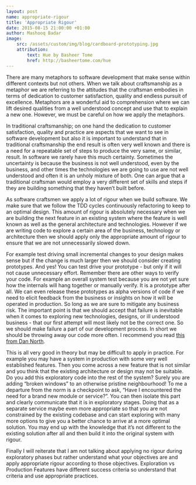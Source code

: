 ```yaml
---
layout: post
name: appropriate-rigour 
title: 'Appropriate Rigour'
date: 2015-08-15 21:00:00 +01:00
author: Mashooq Badar
image:
    src: /assets/custom/img/blog/cardboard-prototyping.jpg
    attribution:
        text: Hue by Basheer Tome
        href: http://basheertome.com/hue
---
```


There are many metaphors to software development that make sense within different contexts but not others. When we talk about craftsmanship as a metaphor we are referring to the attitudes that the craftsman embodies in terms of dedication to customer satisfaction, quality and endless pursuit of excellence. Metaphors are a wonderful aid to comprehension where we can lift desired qualities from a well understood concept and use that to explain a new one. However, we must be careful on how we apply the metaphors. 

In traditional craftsmanship; on one hand the dedication to customer satisfaction, quality and practice are aspects that we want to see in software development but also it is important to understand that in traditional craftsmanship the end result is often very well known and there is a need for a repeatable set of steps to produce the very same, or similar, result. In software we rarely have this much certainty. Sometimes the uncertainty is because the business is not well understood, even by the business, and other times the technologies we are going to use are not well understood and often it is an unholy mixture of both. One can argue that a traditional craftsman would employ a very different set of skills and steps if they are building something that they haven’t built before.

As software craftsmen we apply a lot of rigour when we build software. We make sure that we follow the TDD cycles continuously refactoring to keep to an optimal design. This amount of rigour is absolutely necessary when we are building the next feature in an existing system where the feature is well known as well as the general architecture and technologies. However if we are writing code to explore a certain area of the business, technology or architecture then we should apply only the appropriate amount of rigour to ensure that we are not unnecessarily slowed down. 

For example test driving small incremental changes to your design makes sense but if the change is much larger then we should consider creating prototypes. And yes! You can test drive your prototype - but only if it will not cause unnecessary effort. Remember there are other ways to verify your code. For example an overall system test because you are not yet sure how the internals will hang together or manually verify. It is a prototype after all. We can even release these prototypes as alpha versions of code if we need to elicit feedback from the business or insights on how it will be operated in production. So long as we are sure to mitigate any business risk. The important point is that we should accept that failure is inevitable when it comes to exploring new technologies, designs, or ill understood business - that our first attempt will most likely not be the correct one. So we should make failure a part of our development process. In short we should be throwing away our code more often. I recommend you read [this from Dan North](http://dannorth.net/the-art-of-misdirection/). 

This is all very good in theory but may be difficult to apply in practice. For example you may have a system in production with some very well established features. Then you come across a new feature that is not similar and you think that the existing architecture or design may not be suitable. Do you add this exploratory code into the rest of the system? Surely you are adding “broken windows” to an otherwise pristine neighbourhood! To me a departure from the norm is a checkpoint to ask, “Have I encountered the need for a brand new module or service?”. You can then isolate this part and clearly communicate that it is in exploratory stages. Doing that as a separate service maybe even more appropriate so that you are not constrained by the existing codebase and can start exploring with many more options to give you a better chance to arrive at a more optimal solution. You may end up with the knowledge that it’s not different to the existing solution after all and then build it into the original system with rigour.

Finally I will reiterate that I am not talking about applying no rigour during exploratory phases but rather understand what your objectives are and apply appropriate rigour according to those objectives. Exploration vs Production Features have different success criteria so understand that criteria and use appropriate practices.
